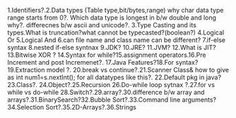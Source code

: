 1.Identifiers?.2.Data types (Table type,bit/bytes,range) why char data type range starts from 0?.
Which data type is longest in b/w double and long why?. differecnes b/w ascii and unicode?.
3.Type Casting and its types.What is truncation?what cannot be typecasted?(boolean?)
4.Logical Or 5.Logical And 6.can file name and class name can be different?
7.if-else syntax 8.nested if-else syntnax 9.JDK? 10.JRE? 11.JVM? 12.What is JIT?
13.Bitwise XOR ? 14.Syntax for while?15.assignment operators.16.Pre Increment and post Incremenet?. 17.Java Features?18.For syntax?19.Extraction model ?. 20.break vs continue?.21.Scanner Class& how to give as int num1=s.nextInt(); for all datatypes like this?. 22.Default pkg in java? 23.Class?. 24.Object?.25.Recursion 26.Do-while loop sytnax ?.27.for vs while vs do-while 28.Switch?.29.array?.30.difference b/w array and arrays?.31.BinarySearch?32.Bubble Sort?.33.Command line arguments? 34.Selection Sort?.35.2D-Arrays?.36.Strings